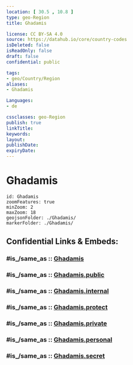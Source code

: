 ```yaml
---
location: [ 30.5 , 10.8 ] 
type: geo-Region
title: Ghadamis

license: CC BY-SA 4.0
source: https://datahub.io/core/country-codes
isDeleted: false
isReadOnly: false
draft: false
confidential: public

tags:
- geo/Country/Region
aliases:
- Ghadamis

Languages:
- de

cssclasses: geo-Region
publish: true
linkTitle: 
keywords: 
layout: 
publishDate: 
expiryDate: 
---
```


# Ghadamis

```leaflet
id: Ghadamis
zoomFeatures: true 
minZoom: 2 
maxZoom: 18
geojsonFolder: ./Ghadamis/
markerFolder: ./Ghadamis/
```


## Confidential Links & Embeds: 

### #is_/same_as :: [Ghadamis](/_Standards/Earth/Continent/Africa/Africa~North/Libya/Districs~Libya/Ghadamis.md) 

### #is_/same_as :: [Ghadamis.public](/_public/Earth/Continent/Africa/Africa~North/Libya/Districs~Libya/Ghadamis.public.md) 

### #is_/same_as :: [Ghadamis.internal](/_internal/Earth/Continent/Africa/Africa~North/Libya/Districs~Libya/Ghadamis.internal.md) 

### #is_/same_as :: [Ghadamis.protect](/_protect/Earth/Continent/Africa/Africa~North/Libya/Districs~Libya/Ghadamis.protect.md) 

### #is_/same_as :: [Ghadamis.private](/_private/Earth/Continent/Africa/Africa~North/Libya/Districs~Libya/Ghadamis.private.md) 

### #is_/same_as :: [Ghadamis.personal](/_personal/Earth/Continent/Africa/Africa~North/Libya/Districs~Libya/Ghadamis.personal.md) 

### #is_/same_as :: [Ghadamis.secret](/_secret/Earth/Continent/Africa/Africa~North/Libya/Districs~Libya/Ghadamis.secret.md)

